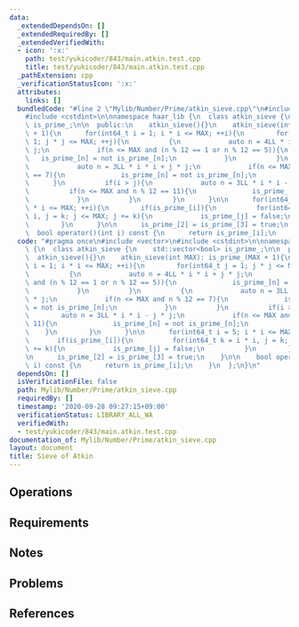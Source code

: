 ```yaml
---
data:
  _extendedDependsOn: []
  _extendedRequiredBy: []
  _extendedVerifiedWith:
  - icon: ':x:'
    path: test/yukicoder/843/main.atkin.test.cpp
    title: test/yukicoder/843/main.atkin.test.cpp
  _pathExtension: cpp
  _verificationStatusIcon: ':x:'
  attributes:
    links: []
  bundledCode: "#line 2 \"Mylib/Number/Prime/atkin_sieve.cpp\"\n#include <vector>\n\
    #include <cstdint>\n\nnamespace haar_lib {\n  class atkin_sieve {\n    std::vector<bool>\
    \ is_prime_;\n\n  public:\n    atkin_sieve(){}\n    atkin_sieve(int MAX): is_prime_(MAX\
    \ + 1){\n      for(int64_t i = 1; i * i <= MAX; ++i){\n        for(int64_t j =\
    \ 1; j * j <= MAX; ++j){\n          {\n            auto n = 4LL * i * i + j *\
    \ j;\n            if(n <= MAX and (n % 12 == 1 or n % 12 == 5)){\n           \
    \   is_prime_[n] = not is_prime_[n];\n            }\n          }\n          {\n\
    \            auto n = 3LL * i * i + j * j;\n            if(n <= MAX and n % 12\
    \ == 7){\n              is_prime_[n] = not is_prime_[n];\n            }\n    \
    \      }\n          if(i > j){\n            auto n = 3LL * i * i - j * j;\n  \
    \          if(n <= MAX and n % 12 == 11){\n              is_prime_[n] = not is_prime_[n];\n\
    \            }\n          }\n        }\n      }\n\n      for(int64_t i = 5; i\
    \ * i <= MAX; ++i){\n        if(is_prime_[i]){\n          for(int64_t k = i *\
    \ i, j = k; j <= MAX; j += k){\n            is_prime_[j] = false;\n          }\n\
    \        }\n      }\n\n      is_prime_[2] = is_prime_[3] = true;\n    }\n\n  \
    \  bool operator()(int i) const {\n      return is_prime_[i];\n    }\n  };\n}\n"
  code: "#pragma once\n#include <vector>\n#include <cstdint>\n\nnamespace haar_lib\
    \ {\n  class atkin_sieve {\n    std::vector<bool> is_prime_;\n\n  public:\n  \
    \  atkin_sieve(){}\n    atkin_sieve(int MAX): is_prime_(MAX + 1){\n      for(int64_t\
    \ i = 1; i * i <= MAX; ++i){\n        for(int64_t j = 1; j * j <= MAX; ++j){\n\
    \          {\n            auto n = 4LL * i * i + j * j;\n            if(n <= MAX\
    \ and (n % 12 == 1 or n % 12 == 5)){\n              is_prime_[n] = not is_prime_[n];\n\
    \            }\n          }\n          {\n            auto n = 3LL * i * i + j\
    \ * j;\n            if(n <= MAX and n % 12 == 7){\n              is_prime_[n]\
    \ = not is_prime_[n];\n            }\n          }\n          if(i > j){\n    \
    \        auto n = 3LL * i * i - j * j;\n            if(n <= MAX and n % 12 ==\
    \ 11){\n              is_prime_[n] = not is_prime_[n];\n            }\n      \
    \    }\n        }\n      }\n\n      for(int64_t i = 5; i * i <= MAX; ++i){\n \
    \       if(is_prime_[i]){\n          for(int64_t k = i * i, j = k; j <= MAX; j\
    \ += k){\n            is_prime_[j] = false;\n          }\n        }\n      }\n\
    \n      is_prime_[2] = is_prime_[3] = true;\n    }\n\n    bool operator()(int\
    \ i) const {\n      return is_prime_[i];\n    }\n  };\n}\n"
  dependsOn: []
  isVerificationFile: false
  path: Mylib/Number/Prime/atkin_sieve.cpp
  requiredBy: []
  timestamp: '2020-09-28 09:27:15+09:00'
  verificationStatus: LIBRARY_ALL_WA
  verifiedWith:
  - test/yukicoder/843/main.atkin.test.cpp
documentation_of: Mylib/Number/Prime/atkin_sieve.cpp
layout: document
title: Sieve of Atkin
---
```


## Operations

## Requirements

## Notes

## Problems

## References
